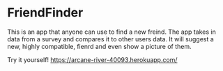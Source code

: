 # FriendFinder

This is an app that anyone can use to find a new freind.
The app takes in data from a survey and compares it to other users data.
It will suggest a new, highly compatible, fienrd and even show a picture of them.

Try it yourself!
https://arcane-river-40093.herokuapp.com/
